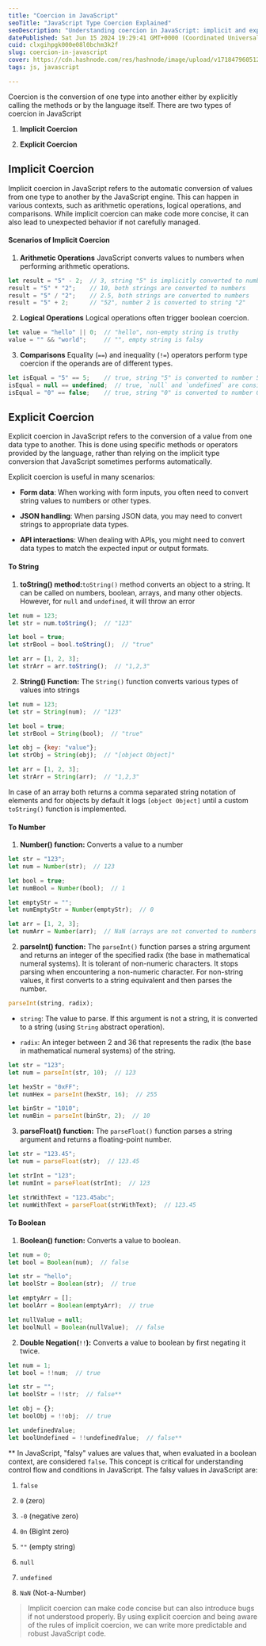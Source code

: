 ```yaml
---
title: "Coercion in JavaScript"
seoTitle: "JavaScript Type Coercion Explained"
seoDescription: "Understanding coercion in JavaScript: implicit and explicit type conversions, their scenarios, and methods to ensure predictable code behavior"
datePublished: Sat Jun 15 2024 19:29:41 GMT+0000 (Coordinated Universal Time)
cuid: clxgihpgk000e08l0bchm3k2f
slug: coercion-in-javascript
cover: https://cdn.hashnode.com/res/hashnode/image/upload/v1718479605121/243ad4d5-ade1-4c7d-bf03-073a8947d7d5.png
tags: js, javascript

---
```


Coercion is the conversion of one type into another either by explicitly calling the methods or by the language itself. There are two types of coercion in JavaScript

1. **Implicit Coercion**
    
2. **Explicit Coercion**
    

## Implicit Coercion

Implicit coercion in JavaScript refers to the automatic conversion of values from one type to another by the JavaScript engine. This can happen in various contexts, such as arithmetic operations, logical operations, and comparisons. While implicit coercion can make code more concise, it can also lead to unexpected behavior if not carefully managed.

#### Scenarios of Implicit Coercion

1. **Arithmetic Operations** JavaScript converts values to numbers when performing arithmetic operations.
    

```javascript
let result = "5" - 2;  // 3, string "5" is implicitly converted to number 5 
result = "5" * "2";    // 10, both strings are converted to numbers 
result = "5" / "2";    // 2.5, both strings are converted to numbers 
result = "5" + 2;      // "52", number 2 is converted to string "2"
```

2. **Logical Operations** Logical operations often trigger boolean coercion.
    

```javascript
let value = "hello" || 0;  // "hello", non-empty string is truthy 
value = "" && "world";     // "", empty string is falsy
```

3. **Comparisons** Equality (`==`) and inequality (`!=`) operators perform type coercion if the operands are of different types.
    

```javascript
let isEqual = "5" == 5;    // true, string "5" is converted to number 5 
isEqual = null == undefined;  // true, `null` and `undefined` are considered equal 
isEqual = "0" == false;    // true, string "0" is converted to number 0 and compared to false (which is also 0)
```

## Explicit Coercion

Explicit coercion in JavaScript refers to the conversion of a value from one data type to another. This is done using specific methods or operators provided by the language, rather than relying on the implicit type conversion that JavaScript sometimes performs automatically.

Explicit coercion is useful in many scenarios:

* **Form data**: When working with form inputs, you often need to convert string values to numbers or other types.
    
* **JSON handling**: When parsing JSON data, you may need to convert strings to appropriate data types.
    
* **API interactions**: When dealing with APIs, you might need to convert data types to match the expected input or output formats.
    

#### To String

1. **toString() method:**`toString()` method converts an object to a string. It can be called on numbers, boolean, arrays, and many other objects. However, for `null` and `undefined`, it will throw an error
    

```javascript
let num = 123;
let str = num.toString();  // "123"

let bool = true;
let strBool = bool.toString();  // "true"

let arr = [1, 2, 3];
let strArr = arr.toString();  // "1,2,3"
```

2. **String() Function:** The `String()` function converts various types of values into strings
    

```javascript
let num = 123;
let str = String(num);  // "123"

let bool = true;
let strBool = String(bool);  // "true"

let obj = {key: "value"};
let strObj = String(obj);  // "[object Object]"

let arr = [1, 2, 3];
let strArr = String(arr);  // "1,2,3"
```

In case of an array both returns a comma separated string notation of elements and for objects by default it logs `[object Object]` until a custom `toString()` function is implemented.

#### To Number

1. **Number() function:** Converts a value to a number
    

```javascript
let str = "123";
let num = Number(str);  // 123

let bool = true;
let numBool = Number(bool);  // 1

let emptyStr = "";
let numEmptyStr = Number(emptyStr);  // 0

let arr = [1, 2, 3];
let numArr = Number(arr);  // NaN (arrays are not converted to numbers this way)
```

2. **parseInt() function:** The `parseInt()` function parses a string argument and returns an integer of the specified radix (the base in mathematical numeral systems). It is tolerant of non-numeric characters. It stops parsing when encountering a non-numeric character. For non-string values, it first converts to a string equivalent and then parses the number.
    

```javascript
parseInt(string, radix);
```

* `string`: The value to parse. If this argument is not a string, it is converted to a string (using `String` abstract operation).
    
* `radix`: An integer between 2 and 36 that represents the radix (the base in mathematical numeral systems) of the string.
    

```javascript
let str = "123";
let num = parseInt(str, 10);  // 123

let hexStr = "0xFF";
let numHex = parseInt(hexStr, 16);  // 255

let binStr = "1010";
let numBin = parseInt(binStr, 2);  // 10
```

3. **parseFloat() function:** The `parseFloat()` function parses a string argument and returns a floating-point number.
    

```javascript
let str = "123.45";
let num = parseFloat(str);  // 123.45

let strInt = "123";
let numInt = parseFloat(strInt);  // 123

let strWithText = "123.45abc";
let numWithText = parseFloat(strWithText);  // 123.45
```

#### To Boolean

1. **Boolean() function:** Converts a value to boolean.
    

```javascript
let num = 0;
let bool = Boolean(num);  // false

let str = "hello";
let boolStr = Boolean(str);  // true

let emptyArr = [];
let boolArr = Boolean(emptyArr);  // true

let nullValue = null;
let boolNull = Boolean(nullValue);  // false
```

2. **Double Negation(**`!!`**):** Converts a value to boolean by first negating it twice.
    

```javascript
let num = 1;
let bool = !!num;  // true

let str = "";
let boolStr = !!str;  // false**

let obj = {};
let boolObj = !!obj;  // true

let undefinedValue;
let boolUndefined = !!undefinedValue;  // false**
```

\*\* In JavaScript, "falsy" values are values that, when evaluated in a boolean context, are considered `false`. This concept is critical for understanding control flow and conditions in JavaScript. The falsy values in JavaScript are:

1. `false`
    
2. `0` (zero)
    
3. `-0` (negative zero)
    
4. `0n` (BigInt zero)
    
5. `""` (empty string)
    
6. `null`
    
7. `undefined`
    
8. `NaN` (Not-a-Number)
    

> Implicit coercion can make code concise but can also introduce bugs if not understood properly. By using explicit coercion and being aware of the rules of implicit coercion, we can write more predictable and robust JavaScript code.